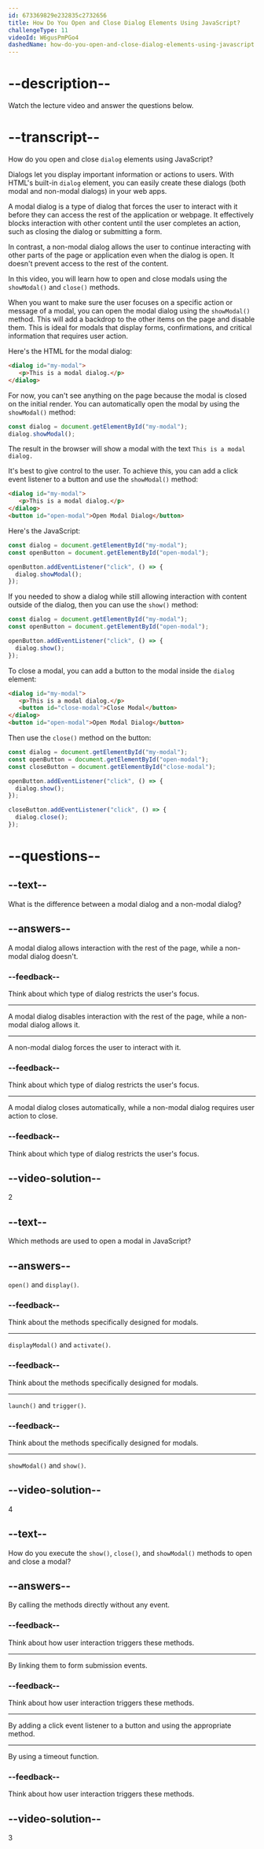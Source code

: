 ```yaml
---
id: 673369829e232835c2732656
title: How Do You Open and Close Dialog Elements Using JavaScript?
challengeType: 11
videoId: W6gusPmPGo4
dashedName: how-do-you-open-and-close-dialog-elements-using-javascript
---
```


# --description--

Watch the lecture video and answer the questions below.

# --transcript--

How do you open and close `dialog` elements using JavaScript?

Dialogs let you display important information or actions to users. With HTML's built-in `dialog` element, you can easily create these dialogs (both modal and non-modal dialogs) in your web apps.

A modal dialog is a type of dialog that forces the user to interact with it before they can access the rest of the application or webpage. It effectively blocks interaction with other content until the user completes an action, such as closing the dialog or submitting a form.

In contrast, a non-modal dialog allows the user to continue interacting with other parts of the page or application even when the dialog is open. It doesn't prevent access to the rest of the content.

In this video, you will learn how to open and close modals using the `showModal()` and `close()` methods.

When you want to make sure the user focuses on a specific action or message of a modal, you can open the modal dialog using the `showModal()` method. This will add a backdrop to the other items on the page and disable them. This is ideal for modals that display forms, confirmations, and critical information that requires user action. 

Here's the HTML for the modal dialog:

```html
<dialog id="my-modal">
   <p>This is a modal dialog.</p>
</dialog>
```

For now, you can't see anything on the page because the modal is closed on the initial render. You can automatically open the modal by using the `showModal()` method:

```js
const dialog = document.getElementById("my-modal");
dialog.showModal();
```

The result in the browser will show a modal with the text `This is a modal dialog.`

It's best to give control to the user. To achieve this, you can add a click event listener to a button and use the `showModal()` method:

```html
<dialog id="my-modal">
   <p>This is a modal dialog.</p>
</dialog>
<button id="open-modal">Open Modal Dialog</button>
```

Here's the JavaScript:

```js
const dialog = document.getElementById("my-modal");
const openButton = document.getElementById("open-modal");

openButton.addEventListener("click", () => {
  dialog.showModal();
});
```

If you needed to show a dialog while still allowing interaction with content outside of the dialog, then you can use the `show()` method:

```js
const dialog = document.getElementById("my-modal");
const openButton = document.getElementById("open-modal");

openButton.addEventListener("click", () => {
  dialog.show();
});
```

To close a modal, you can add a button to the modal inside the `dialog` element:

```html
<dialog id="my-modal">
   <p>This is a modal dialog.</p>
   <button id="close-modal">Close Modal</button>
</dialog>
<button id="open-modal">Open Modal Dialog</button>
```

Then use the `close()` method on the button:

```js
const dialog = document.getElementById("my-modal");
const openButton = document.getElementById("open-modal");
const closeButton = document.getElementById("close-modal");

openButton.addEventListener("click", () => {
  dialog.show();
});

closeButton.addEventListener("click", () => {
  dialog.close();
});
```

# --questions--

## --text--

What is the difference between a modal dialog and a non-modal dialog?

## --answers--

A modal dialog allows interaction with the rest of the page, while a non-modal dialog doesn't.

### --feedback--

Think about which type of dialog restricts the user's focus.

---

A modal dialog disables interaction with the rest of the page, while a non-modal dialog allows it.

---

A non-modal dialog forces the user to interact with it.

### --feedback--

Think about which type of dialog restricts the user's focus.

---

A modal dialog closes automatically, while a non-modal dialog requires user action to close.

### --feedback--

Think about which type of dialog restricts the user's focus.

## --video-solution--

2

## --text--

Which methods are used to open a modal in JavaScript?

## --answers--

`open()` and `display()`.

### --feedback--

Think about the methods specifically designed for modals.

---

`displayModal()` and `activate()`.

### --feedback--

Think about the methods specifically designed for modals.

---

`launch()` and `trigger()`.

### --feedback--

Think about the methods specifically designed for modals.

---

`showModal()` and `show()`.

## --video-solution--

4

## --text--

How do you execute the `show()`, `close()`, and `showModal()` methods to open and close a modal?

## --answers--

By calling the methods directly without any event.

### --feedback--

Think about how user interaction triggers these methods.

---

By linking them to form submission events.

### --feedback--

Think about how user interaction triggers these methods.

---

By adding a click event listener to a button and using the appropriate method.

---

By using a timeout function.

### --feedback--

Think about how user interaction triggers these methods.

## --video-solution--

3
